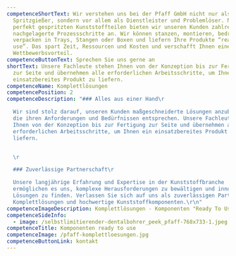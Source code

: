 ```yaml
---
competenceShortText: Wir verstehen uns bei der Pfaff GmbH nicht nur als
  Spritzgießer, sondern vor allem als Dienstleister und Problemlöser. Neben den
  perfekt gespritzten Kunststoffteilen bieten wir unseren Kunden zahlreiche
  nachgelagerte Prozessschritte an. Wir können stanzen, montieren, bedrucken…,
  verpacken in Trays, Stangen oder Boxen und liefern Ihre Produkte “ready to
  use”. Das spart Zeit, Ressourcen und Kosten und verschafft Ihnen einen klaren
  Wettbewerbsvorteil.
competenceButtonText: Sprechen Sie uns gerne an
shortText: Unsere Fachleute stehen Ihnen von der Konzeption bis zur Fertigung
  zur Seite und übernehmen alle erforderlichen Arbeitsschritte, um Ihnen ein
  einsatzbereites Produkt zu liefern.
competenceName: Komplettlösungen
competencePosition: 2
competenceDescription: "### Alles aus einer Hand\r

  Wir sind stolz darauf, unseren Kunden maßgeschneiderte Lösungen anzubieten,
  die ihren Anforderungen und Bedürfnissen entsprechen. Unsere Fachleute stehen
  Ihnen von der Konzeption bis zur Fertigung zur Seite und übernehmen alle
  erforderlichen Arbeitsschritte, um Ihnen ein einsatzbereites Produkt zu
  liefern.


  \r

  ### Zuverlässige Partnerschaft\r

  Unsere langjährige Erfahrung und Expertise in der Kunststoffbranche
  ermöglichen es uns, komplexe Herausforderungen zu bewältigen und innovative
  Lösungen zu finden. Verlassen Sie sich auf uns als zuverlässigen Partner für
  Komplettlösungen und hochwertige Kunststoffkomponenten.\r\n"
competenceImageDescription: Komplettlösungen - Komponenten "Ready To Use"
competenceSideInfo:
  - image: /selbstlimitierender-dentalbohrer_peek_pfaff-768x733-1.jpeg
competenceTitle: Komponenten ready to use
competenceImage: /pfaff-komplettloesungen.jpg
competenceButtonLink: kontakt
---
```

